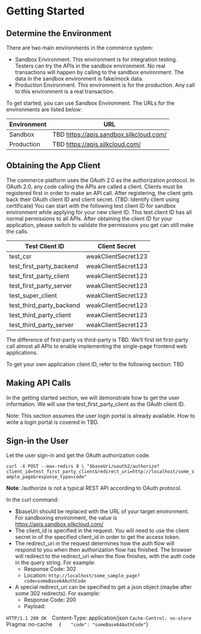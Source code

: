 # Getting Started

## Determine the Environment

There are two main environments in the commerce system:

- Sandbox Environment. This environment is for integration testing. Testers can try the APIs in the sandbox environment. No real transactions will happen by calling to the sandbox environment. The data in the sandbox environment is fake/mock data.
- Production Environment. This environment is for the production. Any call to this environment is a real transaction.

To get started, you can use Sandbox Environment. The URLs for the environments are listed below:

Environment | URL
------------ | ---------------
Sandbox | TBD https://apis.sandbox.silkcloud.com/
Production | TBD https://apis.silkcloud.com/  

## Obtaining the App Client

The commerce platform uses the OAuth 2.0 as the authorization protocol. In OAuth 2.0, any code calling the APIs are called a client. Clients must be registered first in order to make an API call. After registering, the client gets back their OAuth client ID and client secret. (TBD: Identify client using certificate)
You can start with the following test client ID for sandbox environment while applying for your new client ID. This test client ID has all normal permissions to all APIs. After obtaining the client ID for your application, please switch to validate the permissions you get can still make the calls.

Test Client ID | Client Secret
--------------- | -------------
test_csr | weakClientSecret123
test_first_party_backend | weakClientSecret123
test_first_party_client | weakClientSecret123
test_first_party_server | weakClientSecret123
test_super_client | weakClientSecret123
test_third_party_backend | weakClientSecret123
test_third_party_client | weakClientSecret123
test_third_party_server | weakClientSecret123

The difference of first-party vs third-party is TBD. We’ll first let first-party call almost all APIs to enable implementing the single-page frontend web applications.

To get your own application client ID, refer to the following section: TBD

## Making API Calls

In the getting started section, we will demonstrate how to get the user information. We will use the test_first_party_client as the OAuth client ID.

Note: This section assumes the user login portal is already available. How to write a login portal is covered in TBD.

## Sign-in the User

Let the user sign-in and get the OAuth authorization code.

`
curl -X POST --max-redirs 0 \
     "$baseUri/oauth2/authorize?client_id=test_first_party_client&redirect_uri=http://localhost/some_sample_page&response_type=code"
`

**Note**: /authorize is not a typical REST API according to OAuth protocol.

In the curl command:

* $baseUri should be replaced with the URL of your target environment. For sandboxing environment, the value is https://apis.sandbox.silkcloud.com/
* The client_id is specified in the request. You will need to use the client secret in of the specified client_id in order to get the access token.
* The redirect_uri in the request determines how the auth flow will respond to you when then authorization flow has finished. The browser will redirect to the redirect_uri when the flow finishes, with the auth code in the query string. For example:
  * Response Code: 302
  * Location: `http://localhost/some_sample_page?code=someBase64AuthCode`
* A special redirect_uri can be specified to get a json object (maybe after some 302 redirects). For example:
  * Response Code: 200
  * Payload: 

`HTTP/1.1 200 OK 
`Content-Type: application/json
`Cache-Control: no-store
`Pragma: no-cache
` 
`{
`    "code": "someBase64AuthCode"
`}
